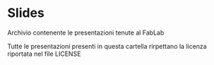 Slides
======

Archivio contenente le presentazioni tenute al FabLab

Tutte le presentazioni presenti in questa cartella rirpettano la licenza riportata nel file LICENSE 
